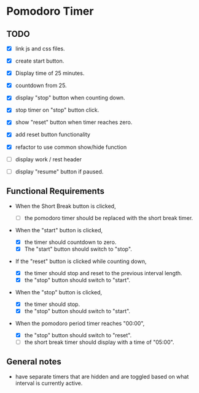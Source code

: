 # Pomodoro Timer

## TODO

- [x] link js and css files.

- [x] create start button.
- [x] Display time of 25 minutes.
- [x] countdown from 25.
- [x] display "stop" button when counting down.
- [x] stop timer on "stop" button click.
- [x] show "reset" button when timer reaches zero.
- [x] add reset button functionality
- [x] refactor to use common show/hide function
- [ ] display work / rest header
- [ ] display "resume" button if paused.

## Functional Requirements

- When the Short Break button is clicked,

  - [ ] the pomodoro timer should be replaced with the short break timer.

- When the "start" button is clicked,

  - [x] the timer should countdown to zero.
  - [x] The "start" button should switch to "stop".

- If the "reset" button is clicked while counting down,

  - [x] the timer should stop and reset to the previous interval length.
  - [x] the "stop" button should switch to "start".

- When the "stop" button is clicked,

  - [x] the timer should stop.
  - [x] the "stop" button should switch to "start".

- When the pomodoro period timer reaches "00:00",
  - [x] the "stop" button should switch to "reset".
  - [ ] the short break timer should display with a time of "05:00".

## General notes

- have separate timers that are hidden and are toggled based on what interval is currently active.

